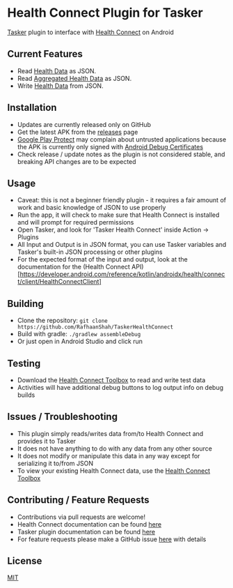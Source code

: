 # Health Connect Plugin for Tasker

[Tasker](https://tasker.joaoapps.com/) plugin to interface with [Health Connect](https://developer.android.com/health-connect) on Android

## Current Features
- Read [Health Data](https://developer.android.com/health-and-fitness/guides/health-connect/develop/read-data)  as JSON.
- Read [Aggregated Health Data](https://developer.android.com/health-and-fitness/guides/health-connect/develop/aggregate-data) as JSON.
- Write [Health Data](https://developer.android.com/health-and-fitness/guides/health-connect/develop/write-data) from JSON.

## Installation
- Updates are currently released only on GitHub
- Get the latest APK from the [releases](https://github.com/RafhaanShah/TaskerHealthConnect/releases) page
- [Google Play Protect](https://developers.google.com/android/play-protect) may complain about untrusted applications because the APK is currently only signed with [Android Debug Certificates](https://developer.android.com/studio/publish/app-signing)
- Check release / update notes as the plugin is not considered stable, and breaking API changes are to be expected

## Usage
- Caveat: this is not a beginner friendly plugin - it requires a fair amount of work and basic knowledge of JSON to use properly
- Run the app, it will check to make sure that Health Connect is installed and will prompt for required permissions
- Open Tasker, and look for 'Tasker Health Connect' inside Action -> Plugins
- All Input and Output is in JSON format, you can use Tasker variables and Tasker's built-in JSON processing or other plugins
- For the expected format of the input and output, look at the documentation for the (Health Connect API)[https://developer.android.com/reference/kotlin/androidx/health/connect/client/HealthConnectClient]

## Building
- Clone the repository: `git clone https://github.com/RafhaanShah/TaskerHealthConnect`
- Build with gradle: `./gradlew assembleDebug`
- Or just open in Android Studio and click run

## Testing
- Download the [Health Connect Toolbox](https://developer.android.com/health-and-fitness/guides/health-connect/test/health-connect-toolbox) to read and write test data
- Activities will have additional debug buttons to log output info on debug builds

## Issues / Troubleshooting
- This plugin simply reads/writes data from/to Health Connect and provides it to Tasker
- It does not have anything to do with any data from any other source
- It does not modify or manipulate this data in any way except for serializing it to/from JSON
- To view your existing Health Connect data, use the [Health Connect Toolbox](https://developer.android.com/health-and-fitness/guides/health-connect/test/health-connect-toolbox)

## Contributing / Feature Requests
- Contributions via pull requests are welcome!
- Health Connect documentation can be found [here](https://developer.android.com/guide/health-and-fitness/health-connect/get-started)
- Tasker plugin documentation can be found [here](https://tasker.joaoapps.com/pluginslibrary.html)
- For feature requests please make a GitHub issue [here](https://github.com/RafhaanShah/TaskerHealthConnect/issues?q=is%3Aissue+is%3Aopen+sort%3Aupdated-desc) with details

## License
[MIT](https://choosealicense.com/licenses/mit/)
